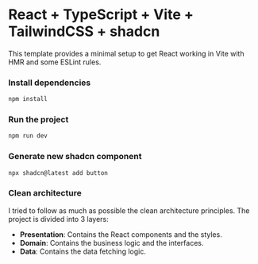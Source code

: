 # React + TypeScript + Vite + TailwindCSS + shadcn

This template provides a minimal setup to get React working in Vite with HMR and some ESLint rules.

### Install dependencies
```bash
npm install
```

### Run the project
```bash
npm run dev
```

### Generate new shadcn component
```bash
npx shadcn@latest add button
```

### Clean architecture
I tried to follow as much as possible the clean architecture principles.
The project is divided into 3 layers:
- **Presentation**: Contains the React components and the styles.
- **Domain**: Contains the business logic and the interfaces.
- **Data**: Contains the data fetching logic.

